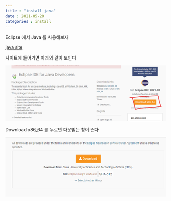 ```yaml
---
title : "install java"
date : 2021-05-20
categories : install
---
```


Eclipse 에서 Java 를 사용해보자  

[java site](https://www.eclipse.org/downloads/packages/release/kepler/sr1/eclipse-ide-java-developers)  

사이트에 들어가면 아래와 같이 보인다  

![java install_1](/image/JavaInstall1.png)  

Download x86_64 를 누르면 다운받는 창이 뜬다

![java install_2](/image/JavaInstall2.png)  





